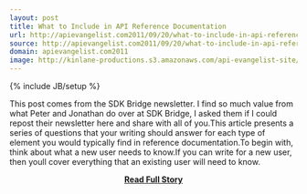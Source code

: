 ```yaml
---
layout: post
title: What to Include in API Reference Documentation
url: http://apievangelist.com2011/09/20/what-to-include-in-api-reference-documentation/
source: http://apievangelist.com2011/09/20/what-to-include-in-api-reference-documentation/
domain: apievangelist.com2011
image: http://kinlane-productions.s3.amazonaws.com/api-evangelist-site/blog/SDKBridge-logo.gif
---
```

{% include JB/setup %}<p>This post comes from the SDK Bridge newsletter. I find so much value from what Peter and Jonathan do over at SDK Bridge, I asked them if I could repost their newsletter here and share with all of you.This article presents a series of questions that your writing should answer for each type of element you would typically find in reference documentation.To begin with, think about what a new user needs to know.If you can write for a new user, then youll cover everything that an existing user will need to know.</p>
<center><p><a href="http://apievangelist.com2011/09/20/what-to-include-in-api-reference-documentation/" style='padding:25px; font-sze:18px; font-weight: bold;'>Read Full Story</a></p></center>

